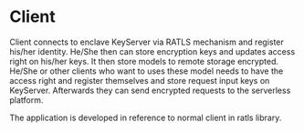 # Client

Client connects to enclave KeyServer via RATLS mechanism and register his/her identity. He/She then can store encryption keys and updates access right on his/her keys. It then store models to remote storage encrypted. He/She or other clients who want to uses these model needs to have the access right and register themselves and store request input keys on KeyServer. Afterwards they can send encrypted requests to the serverless platform.

The application is developed in reference to normal client in ratls library.

